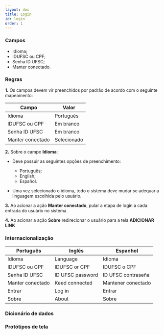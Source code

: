 ```yaml
---
layout: doc
title: Login
id: login
order: 1
---
```


### Campos

- Idioma;
- IDUFSC ou CPF;
- Senha ID UFSC;
- Manter conectado.

### Regras

**1.** Os campos devem vir preenchidos por padrão de acordo com o seguinte mapeamento:

| Campo            | Valor       |
| ---------------- | ----------- |
| Idioma           | Português   |
| IDUFSC ou CPF    | Em branco   |
| Senha ID UFSC    | Em branco   |
| Manter conectado | Selecionado |

**2.** Sobre o campo **Idioma**:

- Deve possuir as seguintes opções de preenchimento:
	- Português;
	- English;
	- Español.

- Uma vez selecionado o idioma, todo o sistema deve mudar se adequar a linguagem escolhida pelo usuário.

**3.** Ao acionar a ação **Manter conectado**, pular a etapa de login a cada entrada do usuário no sistema.

**4.** Ao acionar a ação **Sobre** redirecionar o usuário para a tela **ADICIONAR LINK**

### Internacionalização

| Português        | Inglês           | Espanhol           |
| ---------------- | ---------------- | ------------------ |
| Idioma           | Language         | Idioma             |
| IDUFSC ou CPF    | IDUFSC or CPF    | IDUFSC o CPF       |
| Senha ID UFSC    | ID UFSC password | ID UFSC contraseña |
| Manter conectado | Keed connected   | Mantener conectado |
| Entrar           | Log in           | Entrar             |
| Sobre            | About            | Sobre              |

### Dicionário de dados 

### Protótipos de tela
